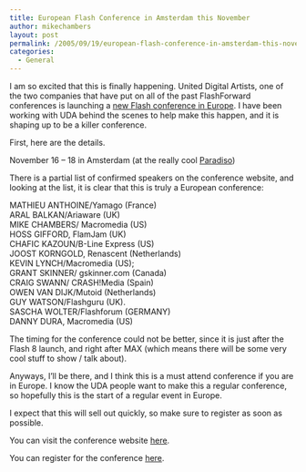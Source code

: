 ```yaml
---
title: European Flash Conference in Amsterdam this November
author: mikechambers
layout: post
permalink: /2005/09/19/european-flash-conference-in-amsterdam-this-november/
categories:
  - General
---
```



I am so excited that this is finally happening. United Digital Artists, one of the two companies that have put on all of the past FlashForward conferences is launching a [new Flash conference in Europe][1]. I have been working with UDA behind the scenes to help make this happen, and it is shaping up to be a killer conference.

First, here are the details.  
<!--more-->

  
November 16 &#8211; 18 in Amsterdam (at the really cool [Paradiso][2])

There is a partial list of confirmed speakers on the conference website, and looking at the list, it is clear that this is truly a European conference:

MATHIEU ANTHOINE/Yamago (France)  
ARAL BALKAN/Ariaware (UK)  
MIKE CHAMBERS/ Macromedia (US)  
HOSS GIFFORD, FlamJam (UK)  
CHAFIC KAZOUN/B-Line Express (US)  
JOOST KORNGOLD, Renascent (Netherlands)  
KEVIN LYNCH/Macromedia (US);  
GRANT SKINNER/ gskinner.com (Canada)  
CRAIG SWANN/ CRASH!Media (Spain)  
OWEN VAN DIJK/Mutoid (Netherlands)  
GUY WATSON/Flashguru (UK).  
SASCHA WOLTER/Flashforum (GERMANY)  
DANNY DURA, Macromedia (US)

The timing for the conference could not be better, since it is just after the Flash 8 launch, and right after MAX (which means there will be some very cool stuff to show / talk about).

Anyways, I&#8217;ll be there, and I think this is a must attend conference if you are in Europe. I know the UDA people want to make this a regular conference, so hopefully this is the start of a regular event in Europe.

I expect that this will sell out quickly, so make sure to register as soon as possible.

You can visit the conference website [here][1].

You can register for the conference [here][3].

 [1]: http://www.sparkeurope.com
 [2]: http://www.amsterdam.info/entertainment/paradiso/
 [3]: http://www.sparkeurope.com/default.asp?Location=17,146,802,979